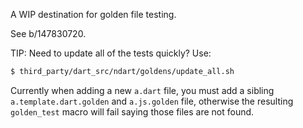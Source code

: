 A WIP destination for golden file testing.

See b/147830720.

TIP: Need to update all of the tests quickly? Use:

```bash
$ third_party/dart_src/ndart/goldens/update_all.sh
```

Currently when adding a new `a.dart` file, you must add a sibling
`a.template.dart.golden` and `a.js.golden` file, otherwise the resulting
`golden_test` macro will fail saying those files are not found.
